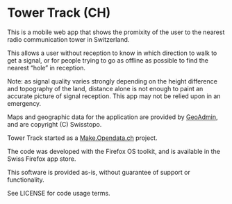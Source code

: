 Tower Track (CH)
================

This is a mobile web app that shows the promixity of the user to the nearest radio communication tower in Switzerland. 

This allows a user without reception to know in which direction to walk to get a signal, or for people trying to go as offline as possible to find the nearest “hole” in reception.

Note: as signal quality varies strongly depending on the height difference and topography of the land, distance alone is not enough to paint an accurate picture of signal reception. This app may not be relied upon in an emergency.

Maps and geographic data for the application are provided by [GeoAdmin](http://geo.admin.ch), and are copyright (C) Swisstopo.

Tower Track started as a [Make.Opendata.ch](http://make.opendata.ch/wiki/project:mobility:gsm-towers) project.

The code was developed with the Firefox OS toolkit, and is available in the Swiss Firefox app store.

This software is provided as-is, without guarantee of support or functionality.

See LICENSE for code usage terms.
